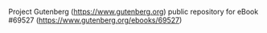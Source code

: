 Project Gutenberg (https://www.gutenberg.org) public repository for
eBook #69527 (https://www.gutenberg.org/ebooks/69527)
